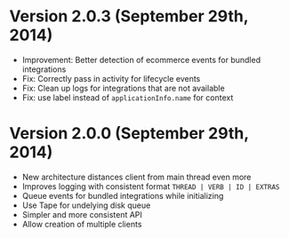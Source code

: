 Version 2.0.3 (September 29th, 2014)
====================================
* Improvement: Better detection of ecommerce events for bundled integrations
* Fix: Correctly pass in activity for lifecycle events
* Fix: Clean up logs for integrations that are not available
* Fix: use label instead of `applicationInfo.name` for context

Version 2.0.0 (September 29th, 2014)
====================================

* New architecture distances client from main thread even more
* Improves logging with consistent format `THREAD | VERB | ID | EXTRAS`
* Queue events for bundled integrations while initializing
* Use Tape for undelying disk queue
* Simpler and more consistent API
* Allow creation of multiple clients
